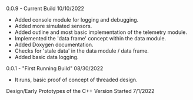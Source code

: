 0.0.9 - Current Build 10/10/2022
 - Added console module for logging and debugging.
 - Added more simulated sensors.
 - Added outline and most basic implementation of the telemetry module.
 - Implemented the 'data frame' concept within the data module.
 - Added Doxygen documentation.
 - Checks for 'stale data' in the data module / data frame.
 - Added basic data logging.

0.0.1 - "First Running Build" 08/30/2022
 - It runs, basic proof of concept of threaded design.

Design/Early Prototypes of the C++ Version Started 7/1/2022